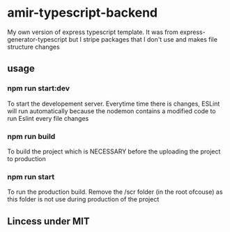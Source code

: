 # amir-typescript-backend
My own version of express typescript template. It was from express-generator-typescript but I stripe packages that I don't use and makes file structure changes

## usage
### npm run start:dev
To start the developement server. Everytime time there is changes, ESLint will run automatically because the nodemon contains a modified code to run Eslint every file changes
### npm run build
To build the project which is NECESSARY before the uploading the project to production
### npm run start
To run the production build. Remove the /scr folder (in the root ofcouse) as this folder is not use during production of the project

## Lincess under MIT
